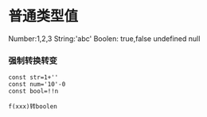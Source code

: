 

# 普通类型值

Number:1,2,3
String:'abc'
Boolen: true,false
undefined
null

### 强制转换转变

```
const str=1+''
const num='10'-0
const bool=!!n

f(xxx)转boolen
```

